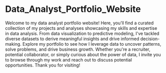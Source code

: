 # Data_Analyst_Portfolio_Website
Welcome to my data analyst portfolio website! Here, you'll find a curated collection of my projects and analyses showcasing my skills and expertise in data analysis. From data visualization to predictive modeling, I've tackled diverse datasets to derive meaningful insights and drive informed decision-making. Explore my portfolio to see how I leverage data to uncover patterns, solve problems, and drive business growth. Whether you're a recruiter, potential collaborator, or simply curious about the power of data, I invite you to browse through my work and reach out to discuss potential opportunities. Thank you for visiting!

